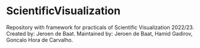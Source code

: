 # ScientificVisualization
Repository with framework for practicals of Scientific Visualization 2022/23.
Created by: Jeroen de Baat.
Maintained by: Jeroen de Baat, Hamid Gadirov, Goncalo Hora de Carvalho.

